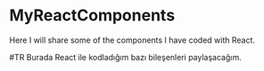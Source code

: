 # MyReactComponents
Here I will share some of the components I have coded with React.

#TR
Burada React ile kodladığım bazı bileşenleri paylaşacağım.
